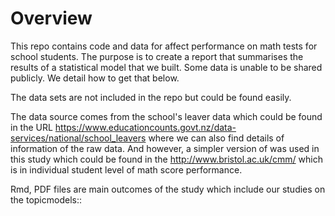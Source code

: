# Overview

This repo contains code and data for affect performance on math tests for school students. The purpose is to create a report that summarises the results of a statistical model that we built. Some data is unable to be shared publicly. We detail how to get that below.

The data sets are not included in the repo but could be found easily.

The data source comes from  the school's leaver data which could be found in the URL https://www.educationcounts.govt.nz/data-services/national/school_leavers where we can also find details of information of the raw data. And however, a simpler version of was used in this study which could be found in the http://www.bristol.ac.uk/cmm/ which is in individual student level of math score performance.

Rmd, PDF files are main outcomes of the study which include our studies on the topicmodels::
